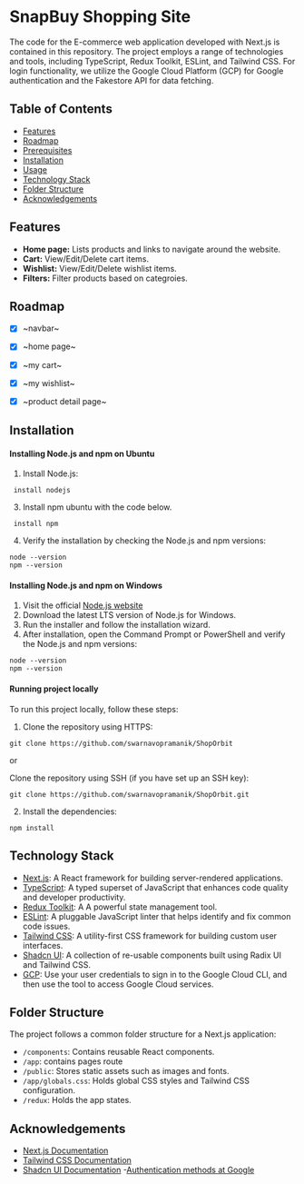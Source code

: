 # SnapBuy Shopping Site 

The code for the E-commerce web application developed with Next.js is contained in this repository.  The project employs a range of technologies and tools, including TypeScript, Redux Toolkit, ESLint, and Tailwind CSS. For login functionality, we utilize the Google Cloud Platform (GCP) for Google authentication and the Fakestore API for data fetching.

## Table of Contents

- [Features](#features)
- [Roadmap](#roadmap)
- [Prerequisites](#prerequisites)
- [Installation](#installation)
- [Usage](#usage)
- [Technology Stack](#technology-stack)
- [Folder Structure](#folder-structure)
- [Acknowledgements](#acknowledgements)

## Features

- **Home page:** Lists products and links to navigate around the website.
- **Cart:** View/Edit/Delete cart items.
- **Wishlist:** View/Edit/Delete wishlist items.
- **Filters:** Filter products based on categroies.



## Roadmap

- [x] ~navbar~
- [x] ~home page~
- [x] ~my cart~
- [x] ~my wishlist~
- [x] ~product detail page~


## Installation

#### Installing Node.js and npm on Ubuntu


1. Install Node.js:

```
 install nodejs
```

3. Install npm ubuntu with the code below.

```
 install npm
```

4. Verify the installation by checking the Node.js and npm versions:

```
node --version
npm --version
```

#### Installing Node.js and npm on Windows

1. Visit the official [Node.js website ](https://nodejs.org)
2. Download the latest LTS version of Node.js for Windows.
3. Run the installer and follow the installation wizard.
4. After installation, open the Command Prompt or PowerShell and verify the Node.js and npm versions:

```
node --version
npm --version
```

#### Running project locally

To run this project locally, follow these steps:

1. Clone the repository using HTTPS:

```
git clone https://github.com/swarnavopramanik/ShopOrbit
```

or

Clone the repository using SSH (if you have set up an SSH key):

```
git clone https://github.com/swarnavopramanik/ShopOrbit.git

```

2. Install the dependencies:

```
npm install

```


## Technology Stack

- [Next.js](https://nextjs.org): A React framework for building server-rendered applications.
- [TypeScript](https://www.typescriptlang.org): A typed superset of JavaScript that enhances code quality and developer productivity.
- [Redux Toolkit](https://redux-toolkit.js.org/): A A powerful state management tool.
- [ESLint](https://eslint.org): A pluggable JavaScript linter that helps identify and fix common code issues.
- [Tailwind CSS](https://tailwindcss.com): A utility-first CSS framework for building custom user interfaces.
- [Shadcn UI](https://ui.shadcn.com/): A collection of re-usable components built using Radix UI and Tailwind CSS.
- [GCP](https://cloud.google.com/?hl=en):  Use your user credentials to sign in to the Google Cloud CLI, and then use the tool to access Google Cloud services.


## Folder Structure

The project follows a common folder structure for a Next.js application:

- `/components`: Contains reusable React components.
- `/app`: contains pages route
- `/public`: Stores static assets such as images and fonts.
- `/app/globals.css`: Holds global CSS styles and Tailwind CSS configuration.
- `/redux`: Holds the app states.

## Acknowledgements

- [Next.js Documentation](https://nextjs.org/docs)
- [Tailwind CSS Documentation](https://tailwindcss.com/docs)
- [Shadcn UI Documentation](https://ui.shadcn.com/docs)
-[Authentication methods at Google](https://cloud.google.com/docs/authentication)

